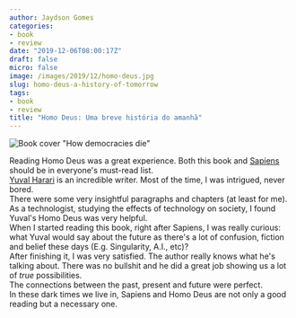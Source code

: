 ```yaml
---
author: Jaydson Gomes
categories:
- book
- review
date: "2019-12-06T08:00:17Z"
draft: false
micro: false
image: /images/2019/12/homo-deus.jpg
slug: homo-deus-a-history-of-tomorrow
tags:
- book
- review
title: "Homo Deus: Uma breve história do amanhã"
---
```

![Book cover "How democracies die"](/images/2019/12/homo-deus.jpg)  

Reading Homo Deus was a great experience. Both this book and [Sapiens](https://www.goodreads.com/book/show/23692271-sapiens) should be in everyone's must-read list.  
[Yuval Harari](https://www.ynharari.com/) is an incredible writer. Most of the time, I was intrigued, never bored.  
There were some very insightful paragraphs and chapters (at least for me).  
As a technologist, studying the effects of technology on society, I found Yuval's Homo Deus was very helpful.  
When I started reading this book, right after Sapiens, I was really curious: what Yuval would say about the future as there's a lot of confusion, fiction and belief these days (E.g. Singularity, A.I., etc)?  
After finishing it, I was very satisfied. The author really knows what he's talking about. There was no bullshit and he did a great job showing us a lot of *true* possibilities.  
The connections between the past, present and future were perfect.  
In these dark times we live in, Sapiens and Homo Deus are not only a good reading but a necessary one.  

